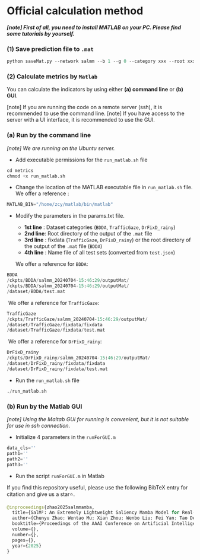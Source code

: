 # Official calculation method

***[note] First of all, you need to install MATLAB on your PC. Please find some tutorials by yourself.***

### (1) Save prediction file to `.mat`

```python
python saveMat.py --network salmm --b 1 --g 0 --category xxx --root xxx --test_weight xxx
```

### (2) Calculate metrics by `Matlab`

You can calculate the indicators by using either **(a) command line** or **(b) GUI**.

[note] If you are running the code on a remote server (ssh), it is recommended to use the command line.
[note] If you have access to the server with a UI interface, it is recommended to use the GUI.

### 	(a) Run by the command line

*[note] We are running on the Ubuntu server.*

* Add executable permissions for the `run_matlab.sh` file

```python
cd metrics
chmod +x run_matlab.sh
```

* Change the location of the MATLAB executable file in `run_matlab.sh` file.
	We offer a reference :

```python
MATLAB_BIN="/home/zcy/matlab/bin/matlab"
```
* Modify the parameters in the params.txt file.

    - **1st line** : Dataset categories (`BDDA`, `TrafficGaze`, `DrFixD_rainy`)
    - **2nd line**: Root directory of the output of the `.mat` file
    - **3rd line** : fixdata (`TrafficGaze`, `DrFixD_rainy`) or the root directory of the output of the `.mat` file (`BDDA`)
    - **4th line** : Name file of all test sets (converted from `test.json`)

    We offer a reference for `BDDA`:

```python
BDDA
/ckpts/BDDA/salmm_20240704-15:46:29/outputMat/
/ckpts/BDDA/salmm_20240704-15:46:29/outputMat/
/dataset/BDDA/test.mat
```

​		We offer a reference for `TrafficGaze`:

```python
TrafficGaze
/ckpts/TrafficGaze/salmm_20240704-15:46:29/outputMat/
/dataset/TrafficGaze/fixdata/fixdata
/dataset/TrafficGaze/fixdata/test.mat
```

​		We offer a reference for `DrFixD_rainy`:

```python
DrFixD_rainy
/ckpts/DrFixD_rainy/salmm_20240704-15:46:29/outputMat/
/dataset/DrFixD_rainy/fixdata/fixdata
/dataset/DrFixD_rainy/fixdata/test.mat
```

* Run the `run_matlab.sh` file

```python
./run_matlab.sh
```

### 	(b) Run by the Matlab GUI

*[note] Using the Maltab GUI for running is convenient, but it is not suitable for use in ssh connection.*

* Initialize 4 parameters in the `runForGUI.m`

```python
data_cls=''
path1=''
path2=''
path3=''
```

* Run the script `runForGUI.m` in Matlab






If you find this repository useful, please use the following BibTeX entry for citation and give us a star⭐.

```python
@inproceedings{zhao2025salmmamba,
  title={SalM²: An Extremely Lightweight Saliency Mamba Model for Real-Time Cognitive Awareness of Driver Attention},
  author={Chunyu Zhao; Wentao Mu; Xian Zhou; Wenbo Liu; Fei Yan; Tao Deng},
  booktitle={Proceedings of the AAAI Conference on Artificial Intelligence},
  volume={},
  number={},
  pages={},
  year={2025}
}
```

